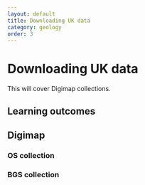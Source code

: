 ```yaml
---
layout: default
title: Downloading UK data
category: geology
order: 3
---
```


# Downloading UK data

This will cover Digimap collections.

## Learning outcomes

## Digimap

### OS collection

### BGS collection
